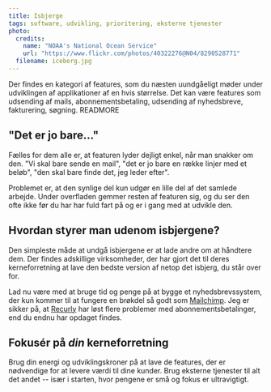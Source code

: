 ```yaml
---
title: Isbjerge
tags: software, udvikling, prioritering, eksterne tjenester
photo:
  credits:
    name: "NOAA's National Ocean Service"
    url: "https://www.flickr.com/photos/40322276@N04/8290528771"
  filename: iceberg.jpg
---
```

Der findes en kategori af features, som du næsten uundgåeligt møder under udviklingen af applikationer af en hvis størrelse. Det kan være features som udsending af mails, abonnementsbetaling, udsending af nyhedsbreve, fakturering, søgning.
READMORE

## "Det er jo bare..."

Fælles for dem alle er, at featuren lyder dejligt enkel, når man snakker om den. "Vi skal bare sende en mail", "det er jo bare en række linjer med et beløb", "den skal bare finde det, jeg leder efter".

Problemet er, at den synlige del kun udgør en lille del af det samlede arbejde. Under overfladen gemmer resten af featuren sig, og du ser den ofte ikke før du har har fuld fart på og er i gang med at udvikle den.

## Hvordan styrer man udenom isbjergene?

Den simpleste måde at undgå isbjergene er at lade andre om at håndtere dem. Der findes adskillige virksomheder, der har gjort det til deres kerneforretning at lave den bedste version af netop det isbjerg, du står over for.

Lad nu være med at bruge tid og penge på at bygge et nyhedsbrevssystem, der kun kommer til at fungere en brøkdel så godt som [Mailchimp](http://mailchimp.com/). Jeg er sikker på, at [Recurly](http://recurly.com/) har løst flere problemer med abonnementsbetalinger, end du endnu har opdaget findes.

## Fokusér på _din_ kerneforretning

Brug din energi og udviklingskroner på at lave de features, der er nødvendige for at levere værdi til dine kunder. Brug eksterne tjenester til alt det andet -- især i starten, hvor pengene er små og fokus er ultravigtigt.
